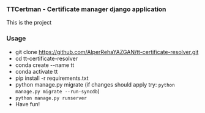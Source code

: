 ### TTCertman - Certificate manager django application
This is the project

### Usage
- git clone https://github.com/AlperRehaYAZGAN/tt-certificate-resolver.git
- cd tt-certificate-resolver
- conda create --name tt
- conda activate tt
- pip install -r requirements.txt
- python manage.py migrate (if changes should apply try: ``python manage.py migrate --run-syncdb``)
- ``python manage.py runserver``
- Have fun!

